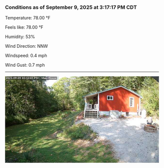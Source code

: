 ### Conditions as of September 9, 2025 at 3:17:17 PM CDT 

Temperature: 78.00 &deg;F

Feels like: 78.00 &deg;F

Humidity: 53%

Wind Direction: NNW

Windspeed: 0.4 mph

Wind Gust: 0.7 mph

---

<img src="./images/latest.jpeg"/>

